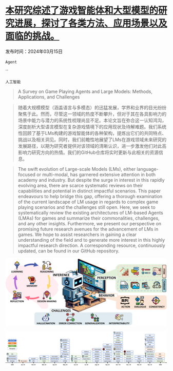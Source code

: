 # [本研究综述了游戏智能体和大型模型的研究进展，探讨了各类方法、应用场景以及面临的挑战。](https://arxiv.org/abs/2403.10249)

发布时间：2024年03月15日

`Agent`

``

`人工智能`

> A Survey on Game Playing Agents and Large Models: Methods, Applications, and Challenges

> 随着大规模模型（涵盖语言与多模态）的迅猛发展，学界和业界的目光纷纷聚焦于此。然而，尽管这一领域的热度不断攀升，但对于其在各具影响力的场景中能力与潜力的系统性梳理尚显不足。本论文旨在弥合这一认知鸿沟，深度剖析大型语言模型在复杂游戏情境下的应用现状及待解难题。我们系统性回顾了基于LMs构建的游戏智能体的各种架构，提炼出它们的共同特点、挑战以及相关洞见。同时，我们前瞻性地展望了LMs在游戏领域未来研究的发展路径，以期为研究者提供对该领域的清晰认识，进一步激发他们对此高影响力研究方向的热情。我们的GitHub仓库将实时更新与此相关的资源信息。

> The swift evolution of Large-scale Models (LMs), either language-focused or multi-modal, has garnered extensive attention in both academy and industry. But despite the surge in interest in this rapidly evolving area, there are scarce systematic reviews on their capabilities and potential in distinct impactful scenarios. This paper endeavours to help bridge this gap, offering a thorough examination of the current landscape of LM usage in regards to complex game playing scenarios and the challenges still open. Here, we seek to systematically review the existing architectures of LM-based Agents (LMAs) for games and summarize their commonalities, challenges, and any other insights. Furthermore, we present our perspective on promising future research avenues for the advancement of LMs in games. We hope to assist researchers in gaining a clear understanding of the field and to generate more interest in this highly impactful research direction. A corresponding resource, continuously updated, can be found in our GitHub repository.

![本研究综述了游戏智能体和大型模型的研究进展，探讨了各类方法、应用场景以及面临的挑战。](../../../paper_images/2403.10249/x1.png)

![本研究综述了游戏智能体和大型模型的研究进展，探讨了各类方法、应用场景以及面临的挑战。](../../../paper_images/2403.10249/x2.png)